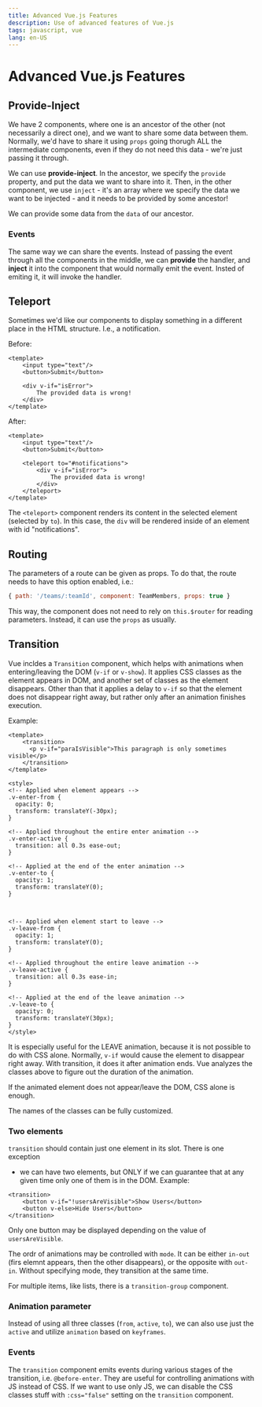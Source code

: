 ```yaml
---
title: Advanced Vue.js Features
description: Use of advanced features of Vue.js
tags: javascript, vue
lang: en-US
---
```


# Advanced Vue.js Features

## Provide-Inject

We have 2 components, where one is an ancestor of the other (not necessarily a
direct one), and we want to share some data between them. Normally, we'd have to
share it using `props` going thorugh ALL the intermediate components, even if
they do not need this data - we're just passing it through.

We can use **provide-inject**. In the ancestor, we specify the `provide`
property, and put the data we want to share into it. Then, in the other
component, we use `inject` - it's an array where we specify the data we want to
be injected - and it needs to be provided by some ancestor!

We can provide some data from the `data` of our ancestor.

### Events

The same way we can share the events. Instead of passing the event through all
the components in the middle, we can **provide** the handler, and **inject** it
into the component that would normally emit the event. Insted of emiting it, it
will invoke the handler.

## Teleport

Sometimes we'd like our components to display something in a different place in
the HTML structure. I.e., a notification.

Before:

```vue
<template>
    <input type="text"/>
    <button>Submit</button>
    
    <div v-if="isError">
        The provided data is wrong!
    </div>
</template>
```

After:

```vue
<template>
    <input type="text"/>
    <button>Submit</button>
    
    <teleport to="#notifications">
        <div v-if="isError">
            The provided data is wrong!
        </div>
    </teleport>
</template>
```

The `<teleport>` component renders its content in the selected element (selected
by `to`). In this case, the `div` will be rendered inside of an element with id
"notifications".

## Routing

The parameters of a route can be given as props. To do that, the route needs to
have this option enabled, i.e.:

```js
{ path: '/teams/:teamId', component: TeamMembers, props: true }
```

This way, the component does not need to rely on `this.$router` for reading
parameters. Instead, it can use the `props` as usually.

## Transition

Vue incldes a `Transition` component, which helps with animations when
entering/leaving the DOM (`v-if` or `v-show`). It applies CSS classes as the
element appears in DOM, and another set of classes as the element disappears.
Other than that it applies a delay to `v-if` so that the element does not
disappear right away, but rather only after an animation finishes execution.

Example:

```vue
<template>
    <transition>
      <p v-if="paraIsVisible">This paragraph is only sometimes visible</p>
    </transition>
</template>

<style>
<!-- Applied when element appears -->
.v-enter-from {
  opacity: 0;
  transform: translateY(-30px);
}

<!-- Applied throughout the entire enter animation -->
.v-enter-active {
  transition: all 0.3s ease-out;
}

<!-- Applied at the end of the enter animation -->
.v-enter-to {
  opacity: 1;
  transform: translateY(0);
}



<!-- Applied when element start to leave -->
.v-leave-from {
  opacity: 1;
  transform: translateY(0);
}

<!-- Applied throughout the entire leave animation -->
.v-leave-active {
  transition: all 0.3s ease-in;
}

<!-- Applied at the end of the leave animation -->
.v-leave-to {
  opacity: 0;
  transform: translateY(30px);
}
</style>

```

It is especially useful for the LEAVE animation, because it is not possible to
do with CSS alone. Normally, `v-if` would cause the element to disappear right
away. With transition, it does it after animation ends. Vue analyzes the classes
above to figure out the duration of the animation.

If the animated element does not appear/leave the DOM, CSS alone is enough.

The names of the classes can be fully customized.

### Two elements

`transition` should contain just one element in its slot. There is one exception
- we can have two elements, but ONLY if we can guarantee that at any given time
only one of them is in the DOM. Example:

```vue
<transition>
    <button v-if="!usersAreVisible">Show Users</button>
    <button v-else>Hide Users</button>
</transition>
```

Only one button may be displayed depending on the value of `usersAreVisible`.

The ordr of animations may be controlled with `mode`. It can be either `in-out`
(firs elemnt appears, then the other disappears), or the opposite with `out-in`.
Without specifying mode, they transition at the same time.

For multiple items, like lists, there is a `transition-group` component.

### Animation parameter

Instead of using all three classes (`from`, `active`, `to`), we can also use
just the `active` and utilize `animation` based on `keyframes`.

### Events

The `transition` component emits events during various stages of the transition,
i.e. `@before-enter`. They are useful for controlling animations with JS instead
of CSS. If we want to use only JS, we can disable the CSS classes stuff with
`:css="false"` setting on the `transition` component.